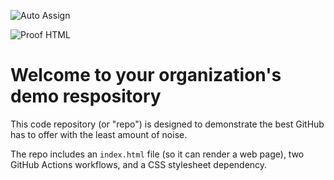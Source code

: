 ![Auto Assign](https://github.com/Bakirkoyst/demo-repository/actions/workflows/auto-assign.yml/badge.svg)

![Proof HTML](https://github.com/Bakirkoyst/demo-repository/actions/workflows/proof-html.yml/badge.svg)

# Welcome to your organization's demo respository
This code repository (or "repo") is designed to demonstrate the best GitHub has to offer with the least amount of noise.

The repo includes an `index.html` file (so it can render a web page), two GitHub Actions workflows, and a CSS stylesheet dependency.
